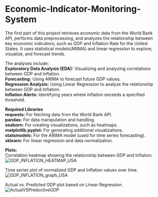 # Economic-Indicator-Monitoring-System

The first part of this project retrieves economic data from the World Bank API, performs data preprocessing, and analyzes the relationship between key economic indicators, such as GDP and Inflation Rate for the United States. It uses statistical models(ARIMA) and linear regression to explore, visualize, and forecast trends. 

The analyses include:  
**Exploratory Data Analysis (EDA):** Visualizing and analyzing correlations between GDP and Inflation.  
**Forecasting:** Using ARIMA to forecast future GDP values.  
**Regression Analysis:** Using Linear Regression to analyze the relationship between GDP and Inflation.  
**Inflation Alerts:** Identifying years where inflation exceeds a specified threshold.  

**Required Libraries**  
**requests:** For fetching data from the World Bank API.  
**pandas:** For data manipulation and handling.  
**seaborn:** For creating visualizations, such as heatmaps.  
**matplotlib.pyplot:** For generating additional visualizations.  
**statsmodels:** For the ARIMA model (used for time series forecasting).  
**sklearn:** For linear regression and data normalization.  

**Plots:**  
Correlation heatmap showing the relationship between GDP and Inflation.  
![GDP_INFLATION_HEATMAP_USA](https://github.com/user-attachments/assets/dc5e64f7-d8f1-4bbe-89f3-bccf2bd414bc)  

Time series plot of normalized GDP and Inflation values over time.  
![GDP_INFLATION_graph_USA](https://github.com/user-attachments/assets/e45073f4-2049-4158-9f88-45868f4ed0bd)  

Actual vs. Predicted GDP plot based on Linear Regression.    
![ActualVSPredoctiveGDP](https://github.com/user-attachments/assets/2f9733a7-59f3-4438-91cc-6bd7bad9994b)

